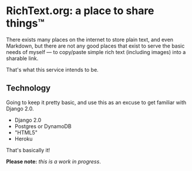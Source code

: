 # RichText.org: a place to share things™

There exists many places on the internet to store plain text, and even Markdown, but there are not any good places that exist to serve the basic needs of myself — to copy/paste simple rich text (including images) into a sharable link.

That's what this service intends to be.

## Technology

Going to keep it pretty basic, and use this as an excuse to get familiar with Django 2.0. 

- Django 2.0
- Postgres or DynamoDB
- "HTML5"
- Heroku

That's basically it!

**Please note:** *this is a work in progress*. 